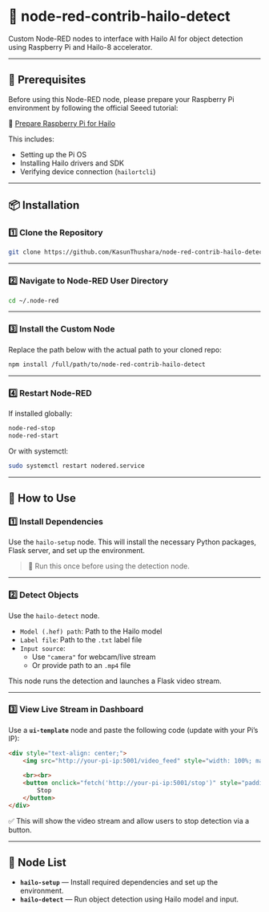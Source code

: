 # 🚀 node-red-contrib-hailo-detect

Custom Node-RED nodes to interface with Hailo AI for object detection using Raspberry Pi and Hailo-8 accelerator.

---

## 🧰 Prerequisites

Before using this Node-RED node, please prepare your Raspberry Pi environment by following the official Seeed tutorial:

🔗 [Prepare Raspberry Pi for Hailo](https://seeed-projects.github.io/Tutorial-of-AI-Kit-with-Raspberry-Pi-From-Zero-to-Hero/docs/Chapter_2-Configuring_the_RaspberryPi_Environment/Introduction_to_Hailo_in_Raspberry_Pi_Environment#installing-hailo-software-on-raspberry-pi-5)

This includes:

- Setting up the Pi OS
- Installing Hailo drivers and SDK
- Verifying device connection (`hailortcli`)

---

## 📦 Installation

### 1️⃣ Clone the Repository

```bash
git clone https://github.com/KasunThushara/node-red-contrib-hailo-detect.git
```

---

### 2️⃣ Navigate to Node-RED User Directory

```bash
cd ~/.node-red
```

---

### 3️⃣ Install the Custom Node

Replace the path below with the actual path to your cloned repo:

```bash
npm install /full/path/to/node-red-contrib-hailo-detect
```

---

### 4️⃣ Restart Node-RED

If installed globally:

```bash
node-red-stop
node-red-start
```

Or with systemctl:

```bash
sudo systemctl restart nodered.service
```

---

## 🧪 How to Use

### 1️⃣ Install Dependencies

Use the `hailo-setup` node. This will install the necessary Python packages, Flask server, and set up the environment.

> 🔁 Run this once before using the detection node.

---

### 2️⃣ Detect Objects

Use the `hailo-detect` node.

- `Model (.hef) path`: Path to the Hailo model
- `Label file`: Path to the `.txt` label file
- `Input source`: 
  - Use `"camera"` for webcam/live stream
  - Or provide path to an `.mp4` file

This node runs the detection and launches a Flask video stream.

---

### 3️⃣ View Live Stream in Dashboard

Use a **`ui-template`** node and paste the following code (update with your Pi’s IP):

```html
<div style="text-align: center;">
    <img src="http://your-pi-ip:5001/video_feed" style="width: 100%; max-width: 100%; height: auto; border: 2px solid #ccc; border-radius: 10px;" />
    
    <br><br>
    <button onclick="fetch('http://your-pi-ip:5001/stop')" style="padding: 10px 20px; font-size: 16px; background-color: #ff4444; color: white; border: none; border-radius: 5px; cursor: pointer;">
        Stop
    </button>
</div>
```

✅ This will show the video stream and allow users to stop detection via a button.

---

## 📁 Node List

- **`hailo-setup`** — Install required dependencies and set up the environment.
- **`hailo-detect`** — Run object detection using Hailo model and input.


